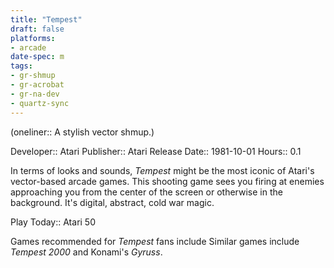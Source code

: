 ```yaml
---
title: "Tempest"
draft: false
platforms:
- arcade
date-spec: m
tags:
- gr-shmup 
- gr-acrobat 
- gr-na-dev
- quartz-sync
---
```


(oneliner:: A stylish vector shmup.)

Developer:: Atari
Publisher:: Atari
Release Date:: 1981-10-01
Hours:: 0.1

In terms of looks and sounds, *Tempest* might be the most iconic of Atari's vector-based arcade games. This shooting game sees you firing at enemies approaching you from the center of the screen or otherwise in the background. It's digital, abstract, cold war magic.

Play Today:: Atari 50

Games recommended for *Tempest* fans include Similar games include *Tempest 2000* and Konami's *Gyruss*.